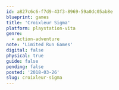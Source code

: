```yaml
---
id: a827c6c6-f7d9-43f3-8969-59a0dc05ab8e
blueprint: games
title: 'Croixleur Sigma'
platform: playstation-vita
genre:
  - action-adventure
note: 'Limited Run Games'
digital: false
physical: true
guide: false
pending: false
posted: '2018-03-26'
slug: croixleur-sigma
---
```

